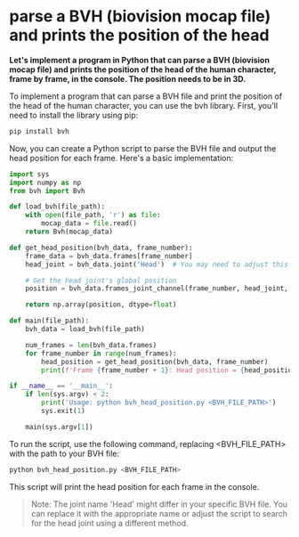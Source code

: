 # parse a BVH (biovision mocap file) and prints the position of the head

**Let's implement a program in Python that can parse a BVH (biovision mocap file) and prints the position of the head of the human character, frame by frame, in the console.
The position needs to be in 3D.**

To implement a program that can parse a BVH file and print the position of the head of the human character, you can use the bvh library. First, you'll need to install the library using pip:

```bash
pip install bvh
```

Now, you can create a Python script to parse the BVH file and output the head position for each frame. Here's a basic implementation:

```python
import sys
import numpy as np
from bvh import Bvh

def load_bvh(file_path):
    with open(file_path, 'r') as file:
        mocap_data = file.read()
    return Bvh(mocap_data)

def get_head_position(bvh_data, frame_number):
    frame_data = bvh_data.frames[frame_number]
    head_joint = bvh_data.joint('Head')  # You may need to adjust this depending on the specific naming in your BVH file

    # Get the head joint's global position
    position = bvh_data.frames_joint_channel(frame_number, head_joint, channels=['Xposition', 'Yposition', 'Zposition'])

    return np.array(position, dtype=float)

def main(file_path):
    bvh_data = load_bvh(file_path)

    num_frames = len(bvh_data.frames)
    for frame_number in range(num_frames):
        head_position = get_head_position(bvh_data, frame_number)
        print(f'Frame {frame_number + 1}: Head position = {head_position}')

if __name__ == '__main__':
    if len(sys.argv) < 2:
        print('Usage: python bvh_head_position.py <BVH_FILE_PATH>')
        sys.exit(1)

    main(sys.argv[1])
```

To run the script, use the following command, replacing <BVH_FILE_PATH> with the path to your BVH file:

```bash
python bvh_head_position.py <BVH_FILE_PATH>
```

This script will print the head position for each frame in the console.

> Note: The joint name 'Head' might differ in your specific BVH file. You can replace it with the appropriate name or adjust the script to search for the head joint using a different method.
